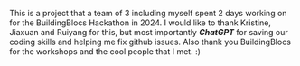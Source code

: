 This is a project that a team of 3 including myself spent 2 days working on for the BuildingBlocs Hackathon in 2024.
I would like to thank Kristine, Jiaxuan and Ruiyang for this, but most importantly ***ChatGPT*** for saving our coding skills and helping me fix github issues.
Also thank you BuildingBlocs for the workshops and the cool people that I met. :)
